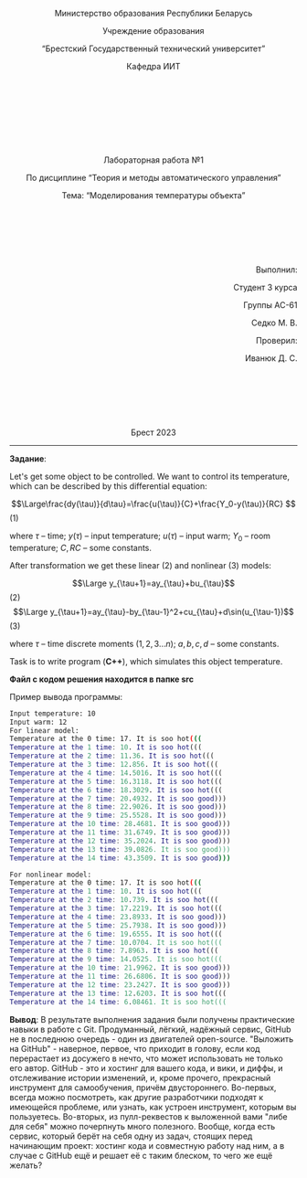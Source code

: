 <p align="center"> Министерство образования Республики Беларусь</p>
<p align="center">Учреждение образования</p>
<p align="center">“Брестский Государственный технический университет”</p>
<p align="center">Кафедра ИИТ</p>
<br><br><br><br><br><br><br>
<p align="center">Лабораторная работа №1</p>
<p align="center">По дисциплине “Теория и методы автоматического управления”</p>
<p align="center">Тема: “Моделирования температуры объекта”</p>
<br><br><br><br><br>
<p align="right">Выполнил:</p>
<p align="right">Студент 3 курса</p>
<p align="right">Группы АС-61</p>
<p align="right">Седко М. В.</p>
<p align="right">Проверил:</p>
<p align="right">Иванюк Д. С.</p>
<br><br><br><br><br>
<p align="center">Брест 2023</p>

---

**Задание**:

Let's get some object to be controlled. We want to control its temperature, which can be described by this differential equation:

$$\Large\frac{dy(\tau)}{d\tau}=\frac{u(\tau)}{C}+\frac{Y_0-y(\tau)}{RC} $$ (1)

where $\tau$ – time; $y(\tau)$ – input temperature; $u(\tau)$ – input warm; $Y_0$ – room temperature; $C,RC$ – some constants.

After transformation we get these linear (2) and nonlinear (3) models:

$$\Large y_{\tau+1}=ay_{\tau}+bu_{\tau}$$ (2)
$$\Large y_{\tau+1}=ay_{\tau}-by_{\tau-1}^2+cu_{\tau}+d\sin(u_{\tau-1})$$ (3)

where $\tau$ – time discrete moments ($1,2,3{\dots}n$); $a,b,c,d$ – some constants.

Task is to write program (**С++**), which simulates this object temperature.

**Файл с кодом решения находится в папке src**



Пример вывода программы:

``` bash
Input temperature: 10
Input warm: 12
For linear model:
Temperature at the 0 time: 17. It is soo hot(((
Temperature at the 1 time: 10. It is soo hot(((
Temperature at the 2 time: 11.36. It is soo hot(((
Temperature at the 3 time: 12.856. It is soo hot(((
Temperature at the 4 time: 14.5016. It is soo hot(((
Temperature at the 5 time: 16.3118. It is soo hot(((
Temperature at the 6 time: 18.3029. It is soo hot(((
Temperature at the 7 time: 20.4932. It is soo good)))
Temperature at the 8 time: 22.9026. It is soo good)))
Temperature at the 9 time: 25.5528. It is soo good)))
Temperature at the 10 time: 28.4681. It is soo good)))
Temperature at the 11 time: 31.6749. It is soo good)))
Temperature at the 12 time: 35.2024. It is soo good)))
Temperature at the 13 time: 39.0826. It is soo good)))
Temperature at the 14 time: 43.3509. It is soo good)))

For nonlinear model:
Temperature at the 0 time: 17. It is soo hot(((
Temperature at the 1 time: 10. It is soo hot(((
Temperature at the 2 time: 10.739. It is soo hot(((
Temperature at the 3 time: 17.2219. It is soo hot(((
Temperature at the 4 time: 23.8933. It is soo good)))
Temperature at the 5 time: 25.7938. It is soo good)))
Temperature at the 6 time: 19.6555. It is soo hot(((
Temperature at the 7 time: 10.0704. It is soo hot(((
Temperature at the 8 time: 7.8963. It is soo hot(((
Temperature at the 9 time: 14.0525. It is soo hot(((
Temperature at the 10 time: 21.9962. It is soo good)))
Temperature at the 11 time: 26.6806. It is soo good)))
Temperature at the 12 time: 23.2427. It is soo good)))
Temperature at the 13 time: 12.6203. It is soo hot(((
Temperature at the 14 time: 6.08461. It is soo hot(((
```

**Вывод**:
В результате выполнения задания были получены практические навыки в работе с Git. Продуманный, лёгкий, надёжный сервис, GitHub не в последнюю очередь - один из двигателей open-source. "Выложить на GitHub" - наверное, первое, что приходит в голову, если код перерастает из досужего в нечто, что может использовать не только его автор. GitHub - это и хостинг для вашего кода, и вики, и диффы, и отслеживание истории изменений, и, кроме прочего, прекрасный инструмент для самообучения, причём двустороннего. Во-первых, всегда можно посмотреть, как другие разработчики подходят к имеющейся проблеме, или узнать, как устроен инструмент, которым вы пользуетесь. Во-вторых, из пулл-реквестов к выложенной вами "либе для себя" можно почерпнуть много полезного. Вообще, когда есть сервис, который берёт на себя одну из задач, стоящих перед начинающим проект: хостинг кода и совместную работу над ним, а в случае с GitHub ещё и решает её с таким блеском, то чего же ещё желать?
